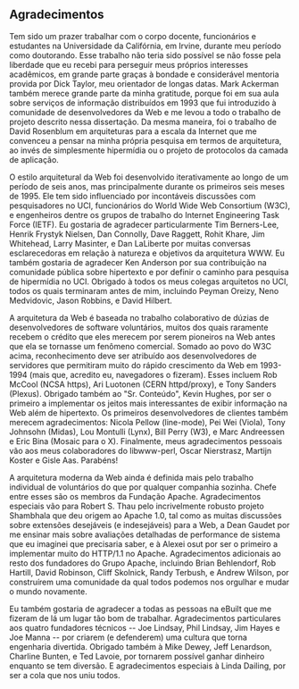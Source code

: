 Agradecimentos
--------------

Tem sido um prazer trabalhar com o corpo docente, funcionários e estudantes na Universidade da Califórnia, em Irvine, durante meu período como doutorando. Esse trabalho não teria sido possível se não fosse pela liberdade que eu recebi para perseguir meus próprios interesses acadêmicos, em grande parte graças à bondade e considerável mentoria provida por Dick Taylor, meu orientador de longas datas. Mark Ackerman também merece grande parte da minha gratitude, porque foi em sua aula sobre serviços de informação distribuídos em 1993 que fui introduzido à comunidade de desenvolvedores da Web e me levou a todo o trabalho de projeto descrito nessa dissertação. Da mesma maneira, foi o trabalho de David Rosenblum em arquiteturas para a escala da Internet que me convenceu a pensar na minha própria pesquisa em termos de arquitetura, ao invés de simplesmente hipermídia ou o projeto de protocolos da camada de aplicação.

O estilo arquitetural da Web foi desenvolvido iterativamente ao longo de um período de seis anos, mas principalmente durante os primeiros seis meses de 1995. Ele tem sido influenciado por incontáveis discussões com pesquisadores no UCI, funcionários do World Wide Web Consortium (W3C), e engenheiros dentre os grupos de trabalho do Internet Engineering Task Force (IETF). Eu gostaria de agradecer particularmente Tim Berners-Lee, Henrik Frystyk Nielsen, Dan Connolly, Dave Raggett, Rohit Khare, Jim Whitehead, Larry Masinter, e Dan LaLiberte por muitas conversas esclarecedoras em relação à natureza e objetivos da arquitetura WWW. Eu também gostaria de agradecer Ken Anderson por sua contribuição na comunidade pública sobre hipertexto e por definir o caminho para pesquisa de hipermídia no UCI. Obrigado à todos os meus colegas arquitetos no UCI, todos os quais terminaram antes de mim, incluindo Peyman Oreizy, Neno Medvidovic, Jason Robbins, e David Hilbert.

A arquitetura da Web é baseada no trabalho colaborativo de dúzias de desenvolvedores de software voluntários, muitos dos quais raramente recebem o crédito que eles merecem por serem pioneiros na Web antes que ela se tornasse um fenômeno comercial. Somado ao povo do W3C acima, reconhecimento deve ser atribuído aos desenvolvedores de servidores que permitiram muito do rápido crescimento da Web em 1993-1994 (mais que, acredito eu, navegadores o fizeram). Esses incluem Rob McCool (NCSA https), Ari Luotonen (CERN httpd/proxy), e Tony Sanders (Plexus). Obrigado também ao "Sr. Conteúdo", Kevin Hughes, por ser o primeiro a implementar os jeitos mais interessantes de exibir informação na Web além de hipertexto. Os primeiros desenvolvedores de clientes também merecem agradecimentos: Nicola Pellow (line-mode), Pei Wei (Viola), Tony Johnsohn (Midas), Lou Montulli (Lynx), Bill Perry (W3), e Marc Andreessen e Eric Bina (Mosaic para o X). Finalmente, meus agradecimentos pessoais vão aos meus colaboradores do libwww-perl, Oscar Nierstrasz, Martijn Koster e Gisle Aas. Parabéns!

A arquitetura moderna da Web ainda é definida mais pelo trabalho individual de voluntários do que por qualquer companhia sozinha. Chefe entre esses são os membros da Fundação Apache. Agradecimentos especiais vão para Robert S. Thau pelo incrivelmente robusto projeto Shambhala que deu origem ao Apache 1.0, tal como as muitas discussões sobre extensões desejáveis (e indesejáveis) para a Web, a Dean Gaudet por me ensinar mais sobre avaliações detalhadas de performance de sistema que eu imaginei que precisaria saber, e à Alexei osut por ser o primeiro a implementar muito do HTTP/1.1 no Apache. Agradecimentos adicionais ao resto dos fundadores do Grupo Apache, incluindo Brian Behlendorf, Rob Hartill, David Robinson, Cliff Skolnick, Randy Terbush, e Andrew Wilson, por construírem uma comunidade da qual todos podemos nos orgulhar e mudar o mundo novamente.

Eu também gostaria de agradecer a todas as pessoas na eBuilt que me fizeram de lá um lugar tão bom de trabalhar. Agradecimentos particulares aos quatro fundadores técnicos -- Joe Lindsay, Phil Lindsay, Jim Hayes e Joe Manna -- por criarem (e defenderem) uma cultura que torna engenharia divertida. Obrigado também à Mike Dewey, Jeff Lenardson, Charline Bunten, e Ted Lavoie, por tornarem possível ganhar dinheiro enquanto se tem diversão. E agradecimentos especiais à Linda Dailing, por ser a cola que nos uniu todos.